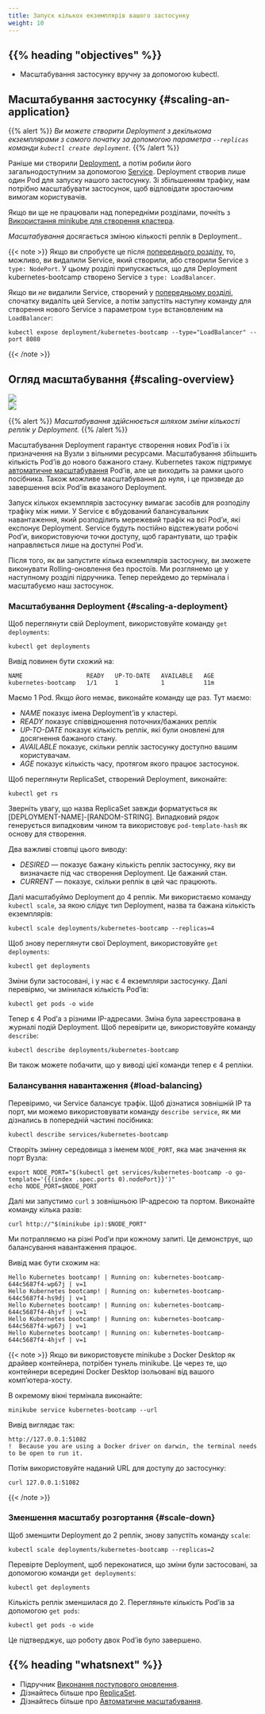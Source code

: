 ```yaml
---
title: Запуск кількох екземплярів вашого застосунку
weight: 10
---
```


## {{% heading "objectives" %}}

* Масштабування застосунку вручну за допомогою kubectl.

## Масштабування застосунку {#scaling-an-application}

{{% alert %}}
_Ви можете створити Deployment з декількома екземплярами з самого початку за допомогою параметра `--replicas` команди `kubectl create deployment`._
{{% /alert %}}

Раніше ми створили [Deployment](/docs/concepts/workloads/controllers/deployment/), а потім робили його загальнодоступним за допомогою [Service](/docs/concepts/services-networking/service/). Deployment створив лише один Pod для запуску нашого застосунку. Зі збільшенням трафіку, нам потрібно масштабувати застосунок, щоб відповідати зростаючим вимогам користувачів.

Якщо ви ще не працювали над попередніми розділами, почніть з [Використання minikube для створення кластера](/docs/tutorials/kubernetes-basics/create-cluster/cluster-intro/).

_Масштабування_ досягається зміною кількості реплік в Deployment..

{{< note >}}
Якщо ви спробуєте це після [попереднього розділу](/docs/tutorials/kubernetes-basics/expose/expose-intro/), то, можливо, ви видалили Service, який створили, або створили Service з `type: NodePort`. У цьому розділі припускається, що для Deployment kubernetes-bootcamp створено Service з `type: LoadBalancer`.

Якщо ви _не_ видалили Service, створений у [попередньому розділі](/docs/tutorials/kubernetes-basics/expose/expose-intro), спочатку видаліть цей Service, а потім запустіть наступну команду для створення нового Service з параметром `type` встановленим на `LoadBalancer`:

```shell
kubectl expose deployment/kubernetes-bootcamp --type="LoadBalancer" --port 8080
```

{{< /note >}}

## Огляд масштабування {#scaling-overview}

<!-- animation -->
<div class="col-md-8">
  <div id="myCarousel" class="carousel" data-ride="carousel" data-interval="3000">
    <div class="carousel-inner" role="listbox">
      <div class="item carousel-item active">
        <img src="/docs/tutorials/kubernetes-basics/public/images/module_05_scaling1.svg">
      </div>
      <div class="item carousel-item">
        <img src="/docs/tutorials/kubernetes-basics/public/images/module_05_scaling2.svg">
      </div>
    </div>
  </div>
</div>

{{% alert %}}
_Масштабування здійснюється шляхом зміни кількості реплік у Deployment._
{{% /alert %}}

Масштабування Deployment гарантує створення нових Podʼів і їх призначення на Вузли з вільними ресурсами. Масштабування збільшить кількість Podʼів до нового бажаного стану. Kubernetes також підтримує [автоматичне масштабування](/docs/tasks/run-application/horizontal-pod-autoscale/) Podʼів, але це виходить за рамки цього посібника. Також можливе масштабування до нуля, і це призведе до завершення всіх Podʼів вказаного Deployment.

Запуск кількох екземплярів застосунку вимагає засобів для розподілу трафіку між ними. У Service є вбудований балансувальник навантаження, який розподілить мережевий трафік на всі Podʼи, які експонує Deployment. Service будуть постійно відстежувати робочі Podʼи, використовуючи точки доступу, щоб гарантувати, що трафік направляється лише на доступні Podʼи.

Після того, як ви запустите кілька екземплярів застосунку, ви зможете виконувати Rolling-оновлення без простоїв. Ми розглянемо це у наступному розділі підручника. Тепер перейдемо до термінала і масштабуємо наш застосунок.

### Масштабування Deployment {#scaling-a-deployment}

Щоб переглянути свій Deployment, використовуйте команду `get deployments`:

```shell
kubectl get deployments
```

Вивід повинен бути схожий на:

```console
NAME                  READY   UP-TO-DATE   AVAILABLE   AGE
kubernetes-bootcamp   1/1     1            1           11m
```

Маємо 1 Pod. Якщо його немає, виконайте команду ще раз. Тут маємо:

* _NAME_ показує імена Deploymentʼів у кластері.
* _READY_ показує співвідношення поточних/бажаних реплік
* _UP-TO-DATE_ показує кількість реплік, які були оновлені для досягнення бажаного стану.
* _AVAILABLE_ показує, скільки реплік застосунку доступно вашим користувачам.
* _AGE_ показує кількість часу, протягом якого працює застосунок.

Щоб переглянути ReplicaSet, створений Deployment, виконайте:

```shell
kubectl get rs
```

Зверніть увагу, що назва ReplicaSet завжди форматується як <nobr>[DEPLOYMENT-NAME]-[RANDOM-STRING]</nobr>. Випадковий рядок генерується випадковим чином та використовує `pod-template-hash` як основу для створення.

Два важливі стовпці цього виводу:

* _DESIRED_ — показує бажану кількість реплік застосунку, яку ви визначаєте під час створення Deployment. Це бажаний стан.
* _CURRENT_ — показує, скільки реплік в цей час працюють.

Далі масштабуймо Deployment до 4 реплік. Ми використаємо команду `kubectl scale`, за якою слідує тип Deployment, назва та бажана кількість екземплярів:

```shell
kubectl scale deployments/kubernetes-bootcamp --replicas=4
```

Щоб знову переглянути свої Deployment, використовуйте `get deployments`:

```shell
kubectl get deployments
```

Зміни були застосовані, і у нас є 4 екземпляри застосунку. Далі перевірмо, чи змінилася кількість Podʼів:

```shell
kubectl get pods -o wide
```

Тепер є 4 Podʼа з різними IP-адресами. Зміна була зареєстрована в журналі подій Deployment. Щоб перевірити це, використовуйте команду `describe`:

```shell
kubectl describe deployments/kubernetes-bootcamp
```

Ви також можете побачити, що у виводі цієї команди тепер є 4 репліки.

### Балансування навантаження {#load-balancing}

Перевіримо, чи Service балансує трафік. Щоб дізнатися зовнішній IP та порт, ми можемо використовувати команду `describe service`, як ми дізнались в попередній частині посібника:

```shell
kubectl describe services/kubernetes-bootcamp
```

Створіть змінну середовища з іменем `NODE_PORT`, яка має значення як порт Вузла:

```shell
export NODE_PORT="$(kubectl get services/kubernetes-bootcamp -o go-template='{{(index .spec.ports 0).nodePort}}')"
echo NODE_PORT=$NODE_PORT
```

Далі ми запустимо `curl` з зовнішньою IP-адресою та портом. Виконайте команду кілька разів:

```shell
curl http://"$(minikube ip):$NODE_PORT"
```

Ми потрапляємо на різні Podʼи при кожному запиті. Це демонструє, що балансування навантаження працює.

Вивід має бути схожим на:

```console
Hello Kubernetes bootcamp! | Running on: kubernetes-bootcamp-644c5687f4-wp67j | v=1
Hello Kubernetes bootcamp! | Running on: kubernetes-bootcamp-644c5687f4-hs9dj | v=1
Hello Kubernetes bootcamp! | Running on: kubernetes-bootcamp-644c5687f4-4hjvf | v=1
Hello Kubernetes bootcamp! | Running on: kubernetes-bootcamp-644c5687f4-wp67j | v=1
Hello Kubernetes bootcamp! | Running on: kubernetes-bootcamp-644c5687f4-4hjvf | v=1
```

{{< note >}}
Якщо ви використовуєте minikube з Docker Desktop як драйвер контейнера, потрібен тунель minikube. Це через те, що контейнери всередині Docker Desktop ізольовані від вашого компʼютера-хосту.

В окремому вікні термінала виконайте:

```shell
minikube service kubernetes-bootcamp --url
```

Вивід виглядає так:

```console
http://127.0.0.1:51082
!  Because you are using a Docker driver on darwin, the terminal needs to be open to run it.
```

Потім використовуйте наданий URL для доступу до застосунку:

```shell
curl 127.0.0.1:51082
```

{{< /note >}}

### Зменшення масштабу розгортання {#scale-down}

Щоб зменшити Deployment до 2 реплік, знову запустіть команду `scale`:

```shell
kubectl scale deployments/kubernetes-bootcamp --replicas=2
```

Перевірте Deployment, щоб переконатися, що зміни були застосовані, за допомогою команди `get deployments`:

```shell
kubectl get deployments
```

Кількість реплік зменшилася до 2. Перегляньте кількість Podʼів за допомогою `get pods`:

```shell
kubectl get pods -o wide
```

Це підтверджує, що роботу двох Podʼів було завершено.

## {{% heading "whatsnext" %}}

* Підручник [Виконання поступового оновлення](/docs/tutorials/kubernetes-basics/update/update-intro/).
* Дізнайтесь більше про [ReplicaSet](/docs/concepts/workloads/controllers/replicaset/).
* Дізнайтесь більше про [Автоматичне масштабування](/docs/concepts/workloads/autoscaling/).
